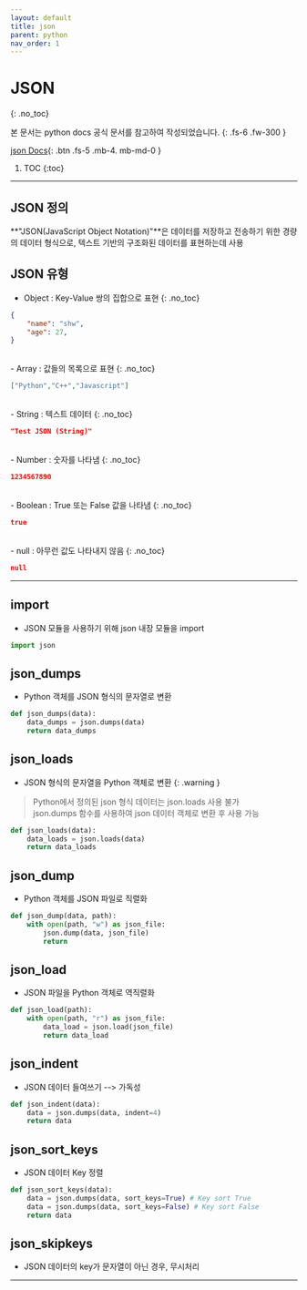 ```yaml
---
layout: default
title: json
parent: python
nav_order: 1
---
```


# JSON
{: .no_toc}

본 문서는 python docs 공식 문서를 참고하여 작성되었습니다.
{: .fs-6 .fw-300 }

[json Docs][python json docs]{: .btn .fs-5 .mb-4. mb-md-0 }

1. TOC
{:toc}
---

## JSON 정의
**"JSON(JavaScript Object Notation)"**은 데이터를 저장하고 전송하기 위한 경량의 데이터 형식으로, 텍스트 기반의 구조화된 데이터를 표현하는데 사용

## JSON 유형
- Object : Key-Value 쌍의 집합으로 표현
{: .no_toc}

```json
{
    "name": "shw",
    "age": 27,
}
```
<br>
- Array : 값들의 목록으로 표현
{: .no_toc}

```json
["Python","C++","Javascript"]
```
<br>
- String : 텍스트 데이터 
{: .no_toc}

```json
"Test JSON (String)"
```
<br>
- Number : 숫자를 나타냄
{: .no_toc}

```json
1234567890
```
<br>
- Boolean : True 또는 False 값을 나타냄
{: .no_toc}

```json
true
```
<br>
- null : 아무런 값도 나타내지 않음
{: .no_toc}

```json
null
```

---

## import
- JSON 모듈을 사용하기 위해 json 내장 모듈을 import

```py
import json
```

## json_dumps
- Python 객체를 JSON 형식의 문자열로 변환

```py
def json_dumps(data):
    data_dumps = json.dumps(data)
    return data_dumps
```

## json_loads
- JSON 형식의 문자열을 Python 객체로 변환
{: .warning }
> Python에서 정의된 json 형식 데이터는 json.loads 사용 불가   
> json.dumps 함수를 사용하여 json 데이터 객체로 변환 후 사용 가능   

```py
def json_loads(data):
    data_loads = json.loads(data)
    return data_loads
```

## json_dump
- Python 객체를 JSON 파일로 직렬화

```py
def json_dump(data, path):
    with open(path, "w") as json_file:
        json.dump(data, json_file)
        return
```

## json_load
- JSON 파일을 Python 객체로 역직렬화

```py 
def json_load(path):
    with open(path, "r") as json_file:
        data_load = json.load(json_file)
        return data_load
```

## json_indent
- JSON 데이터 들여쓰기 --> 가독성

```py
def json_indent(data):
    data = json.dumps(data, indent=4)
    return data
```

## json_sort_keys
- JSON 데이터 Key 정렬
```py
def json_sort_keys(data):
    data = json.dumps(data, sort_keys=True) # Key sort True
    data = json.dumps(data, sort_keys=False) # Key sort False
    return data
```

## json_skipkeys
- JSON 데이터의 key가 문자열이 아닌 경우, 무시처리

---
[python json docs]: https://docs.python.org/ko/3/library/json.html